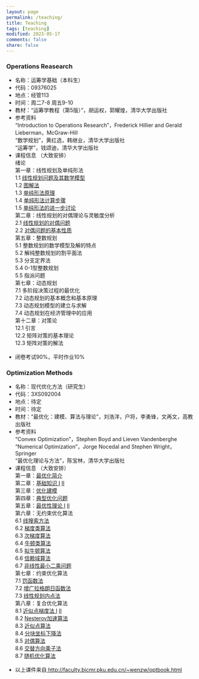```yaml
---
layout: page
permalink: /teaching/
title: Teaching
tags: [teaching]
modified: 2023-05-17 
comments: false
share: false
---
```



### Operations Reasearch

* 名称：运筹学基础（本科生）<br>
* 代码：09376025 <br>
* 地点：经管113 <br>
* 时间：周二7-8 周五9-10 <br>
* 教材：“运筹学教程（第5版）”，胡运权，郭耀煌，清华大学出版社 <br>
* 参考资料<br>
  “Introduction to Operations Research”，Frederick Hillier and Gerald Lieberman，McGraw-Hill<br>
  “数学规划”，黄红选，韩继业，清华大学出版社 <br>
  “运筹学”，钱颂迪，清华大学出版社<br>
* 课程信息 （大致安排）<br> 
  绪论<br>
  第一章：线性规划及单纯形法<br>
  1.1 <a href="../activity/LP_1.1.pdf" class="textlink" target="_blank">线性规划问题及其数学模型</a><br>
  1.2 <a href="activity/LP_1.2.pdf" class="textlink" target="_blank">图解法</a><br>
  1.3 <a href="LP_1.3.pdf" class="textlink" target="_blank">单纯形法原理</a><br>
  1.4 <a href="../LP_1.4.pdf" class="textlink" target="_blank">单纯形法计算步骤</a><br>
  1.5 <a href="../LP_1.5.pdf" class="textlink" target="_blank">单纯形法的进一步讨论</a><br>
  第二章：线性规划的对偶理论与灵敏度分析<br>
  2.1 <a href="../LP_2.1.pdf" class="textlink" target="_blank">线性规划的对偶问题 </a>  <br>
  2.2 <a href="../LP_2.2.pdf" class="textlink" target="_blank">对偶问题的基本性质 </a>  <br>
  第五章：整数规划<br>
  5.1 整数规划的数学模型及解的特点<br>
  5.2 解纯整数规划的割平面法<br>
  5.3 分支定界法<br>
  5.4 0-1型整数规划<br>
  5.5 指派问题<br>
  第七章：动态规划<br>
  7.1 多阶段决策过程的最优化<br>
  7.2 动态规划的基本概念和基本原理<br>
  7.3 动态规划模型的建立与求解<br>
  7.4 动态规划在经济管理中的应用<br>
  第十二章：对策论<br>
  12.1 引言<br>
  12.2 矩阵对策的基本理论<br>
  12.3 矩阵对策的解法<br><br>
* 闭卷考试90%，平时作业10%
  
 
### Optimization Methods

* 名称：现代优化方法（研究生）<br>
* 代码：3XS092004 <br>
* 地点：待定 <br>
* 时间：待定 <br>
* 教材：“最优化：建模、算法与理论”，刘浩洋，户将，李勇锋，文再文，高教出版社 <br>
* 参考资料<br>
 “Convex Optimization”，Stephen Boyd and Lieven Vandenberghe <br>
 “Numerical Optimization”，Jorge Nocedal and Stephen Wright，Springer <br>
 “最优化理论与方法”，陈宝林，清华大学出版社 <br>
* 课程信息 （大致安排）<br>
  第一章：<a href="../01-opt-dzw.pdf" class="textlink" target="_blank">最优化简介</a>  <br>
  第二章：<a href="../02-convex-set.pdf" class="textlink" target="_blank">基础知识 I</a> <a href="../03_functions_newhyx.pdf" class="textlink" target="_blank">II</a> <br>
  第三章：<a href="../05-lect1-model.pdf" class="textlink" target="_blank">优化建模</a>  <br>
  第四章：<a href="../06-opt-dzw.pdf" class="textlink" target="_blank">典型优化问题</a> <br>
  第五章：<a href="../07-lect-theory1.pdf" class="textlink" target="_blank">最优性理论 I</a> <a href="../07-lect-theory2.pdf" class="textlink" target="_blank">II</a> <br>
  第六章：无约束优化算法<br>
  6.1 <a href="../08-lect-gradient.pdf" class="textlink" target="_blank">线搜索方法</a> <br> 
  6.2 <a href="../09-lect-sg.pdf" class="textlink" target="_blank">梯度类算法</a> <br> 
  6.3 <a href="../10-lect-sgm.pdf" class="textlink" target="_blank">次梯度算法</a> <br> 
  6.4 <a href="../11-lect-newton.pdf" class="textlink" target="_blank">牛顿类算法</a> <br> 
  6.5 <a href="../12-lect-QN.pdf" class="textlink" target="_blank">拟牛顿算法</a> <br> 
  6.6 <a href="../13_trustregion_newdzw.pdf" class="textlink" target="_blank">信赖域算法</a> <br> 
  6.7 <a href="../14-lsp-new-zxx.pdf" class="textlink" target="_blank">非线性最小二乘问题</a> <br>
  第七章：约束优化算法<br>
  7.1 <a href="../15-lect-penalty.pdf" class="textlink" target="_blank">罚函数法</a> <br> 
  7.2 <a href="../16-lect-alm.pdf" class="textlink" target="_blank">增广拉格朗日函数法</a> <br>
  7.3 <a href="../17-lp_ipm-new-zxx-xzl.pdf" class="textlink" target="_blank">线性规划内点法</a> <br>
  第八章：复合优化算法 <br>
  8.1 <a href="../18-lect-prox_map.pdf" class="textlink" target="_blank">近似点梯度法 I</a> <a href="../19-lect-proxg.pdf" class="textlink" target="_blank">II</a> <br> 
  8.2 <a href="../20-lect-nesterov-ch.pdf" class="textlink" target="_blank">Nesterov加速算法</a> <br>
  8.3 <a href="../21-lect-prox_point.pdf" class="textlink" target="_blank">近似点算法</a> <br>
  8.4 <a href="../22-lect-BCD.pdf" class="textlink" target="_blank">分块坐标下降法</a> <br>
  8.5 <a href="../23-lect-DualAlgo.pdf" class="textlink" target="_blank">对偶算法</a> <br> 
  8.6 <a href="../24-lect-admm-chhyx.pdf" class="textlink" target="_blank">交替方向乘子法</a>  <br>
  8.7 <a href="../25-lect-sto-ch.pdf" class="textlink" target="_blank">随机优化算法</a> <br><br>
* 以上课件来自<a href="http://faculty.bicmr.pku.edu.cn/~wenzw/optbook.html" target="_blank" style="text-decoration:underline;"> http://faculty.bicmr.pku.edu.cn/~wenzw/optbook.html




  


  
  

